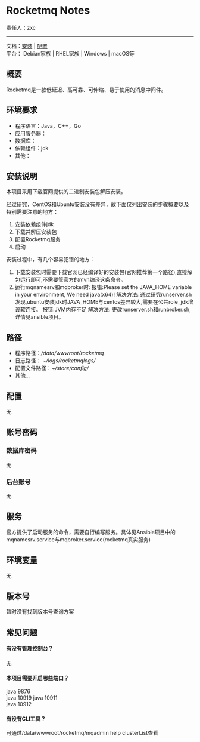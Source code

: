 #  Rocketmq Notes

责任人：zxc

---
 
文档：[安装](http://rocketmq.apache.org/docs/quick-start/) | [配置](http://rocketmq.apache.org/docs/quick-start/)   
平台： Debian家族 | RHEL家族 | Windows | macOS等



## 概要

Rocketmq是一款低延迟、高可靠、可伸缩、易于使用的消息中间件。

## 环境要求

* 程序语言：Java，C++，Go
* 应用服务器：
* 数据库：
* 依赖组件：jdk
* 其他：

## 安装说明

本项目采用下载官网提供的二进制安装包解压安装。

经过研究，CentOS和Ubuntu安装没有差异，故下面仅列出安装的步骤概要以及特别需要注意的地方：
1. 安装依赖组件jdk
2. 下载并解压安装包
3. 配置Rocketmq服务
4. 启动

安装过程中，有几个容易犯错的地方：

1. 下载安装包时需要下载官网已经编译好的安装包(官网推荐第一个路径),直接解包运行即可,不需要管官方的mvn编译这条命令。
2. 运行mqnamesrv和mqbroker时:
   报错:Please set the JAVA_HOME variable in your environment, We need java(x64)!
解决方法: 通过研究runserver.sh发现,ubuntu安装jdk时JAVA_HOME与centos差异较大,需要在公共role_jdk增设软连接。
   报错:JVM内存不足
解决方法: 更改runserver.sh和runbroker.sh,详情见ansible项目。


## 路径

* 程序路径：*/data/wwwroot/rocketmq*  
* 日志路径： *~/logs/rocketmqlogs/*
* 配置文件路径：*~/store/config/*
* 其他...

## 配置

无

## 账号密码

### 数据库密码

无

### 后台账号

无

## 服务

官方提供了启动服务的命令，需要自行编写服务。具体见Ansible项目中的 mqnamesrv.service与mqbroker.service(rocketmq真实服务)

## 环境变量

无

## 版本号

暂时没有找到版本号查询方案

## 常见问题

#### 有没有管理控制台？

无

#### 本项目需要开启哪些端口？

java   9876  
java   10919 
java   10911  
java   10912   

#### 有没有CLI工具？

可通过/data/wwwroot/rocketmq/mqadmin help clusterList查看
